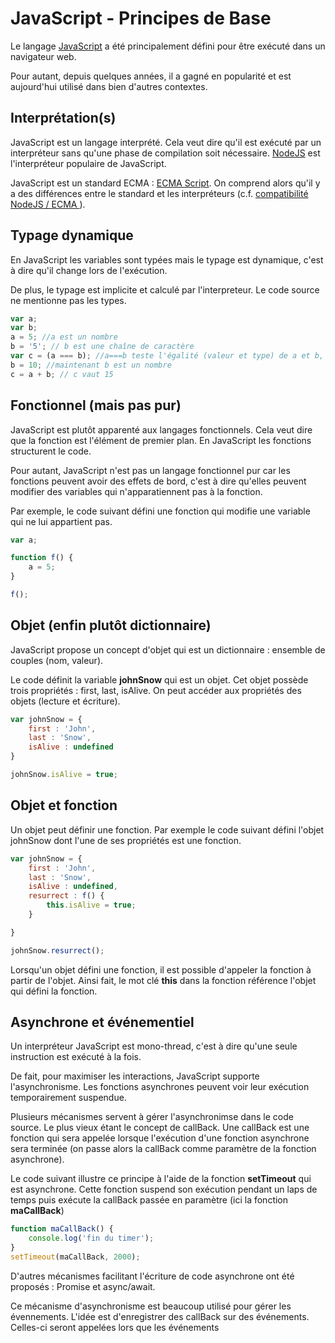 # JavaScript - Principes de Base

Le langage [JavaScript](https://fr.wikipedia.org/wiki/JavaScript) a été principalement défini pour être exécuté dans un navigateur web.

Pour autant, depuis quelques années, il a gagné en popularité et est aujourd'hui utilisé dans bien d'autres contextes.

## Interprétation(s)

JavaScript est un langage interprété. Cela veut dire qu'il est exécuté par un interpréteur sans qu'une phase de compilation soit nécessaire.
[NodeJS](https://nodejs.org/en/) est l'interpréteur populaire de JavaScript.

JavaScript est un standard ECMA : [ECMA Script](https://developer.mozilla.org/fr/docs/Web/JavaScript/Language_Resources). On comprend alors qu'il y a des différences entre le standard et les interpréteurs (c.f. [compatibilité NodeJS / ECMA ](https://node.green/)).

## Typage dynamique

En JavaScript les variables sont typées mais le typage est dynamique, c'est à dire qu'il change lors de l'exécution.

De plus, le typage est implicite et calculé par l'interpreteur. Le code source ne mentionne pas les types.

```javascript
var a;
var b;
a = 5; //a est un nombre
b = '5'; // b est une chaîne de caractère
var c = (a === b); //a===b teste l'égalité (valeur et type) de a et b, le resultat est faux. c est donc un boolean.
b = 10; //maintenant b est un nombre
c = a + b; // c vaut 15
```

## Fonctionnel (mais pas pur)

JavaScript est plutôt apparenté aux langages fonctionnels. Cela veut dire que la fonction est l'élément de premier plan. En JavaScript les fonctions structurent le code. 

Pour autant, JavaScript n'est pas un langage fonctionnel pur car les fonctions peuvent avoir des effets de bord, c'est à dire qu'elles peuvent modifier des variables qui n'apparatiennent pas à la fonction.

Par exemple, le code suivant défini une fonction qui modifie une variable qui ne lui appartient pas.

```javascript
var a;

function f() {
    a = 5;
}

f();
```

## Objet (enfin plutôt dictionnaire)

JavaScript propose un concept d'objet qui est un dictionnaire : ensemble de couples (nom, valeur).

Le code définit la variable **johnSnow** qui est un objet. Cet objet possède trois propriétés : first, last, isAlive.
On peut accéder aux propriétés des objets (lecture et écriture).

```javascript
var johnSnow = {
    first : 'John',
    last : 'Snow',
    isAlive : undefined
}

johnSnow.isAlive = true;
```

## Objet et fonction

Un objet peut définir une fonction. Par exemple le code suivant défini l'objet johnSnow dont l'une de ses propriétés est une fonction.



```javascript
var johnSnow = {
    first : 'John',
    last : 'Snow',
    isAlive : undefined,
    resurrect : f() {
        this.isAlive = true;
    }

}

johnSnow.resurrect();
```

Lorsqu'un objet défini une fonction, il est possible d'appeler la fonction à partir de l'objet. Ainsi fait, le mot clé **this** dans la fonction référence l'objet qui défini la fonction.


## Asynchrone et événementiel

Un interpréteur JavaScript est mono-thread, c'est à dire qu'une seule instruction est exécuté à la fois.

De fait, pour maximiser les interactions, JavaScript supporte l'asynchronisme. Les fonctions asynchrones peuvent voir leur exécution temporairement suspendue.

Plusieurs mécanismes servent à gérer l'asynchronimse dans le code source. Le plus vieux étant le concept de callBack. Une callBack est une fonction qui sera appelée lorsque l'exécution d'une fonction asynchrone sera terminée (on passe alors la callBack comme paramètre de la fonction asynchrone).

Le code suivant illustre ce principe à l'aide de la fonction **setTimeout** qui est asynchrone. Cette fonction suspend son exécution pendant un laps de temps puis exécute la callBack passée en paramètre (ici la fonction **maCallBack**)

```javascript
function maCallBack() {
    console.log('fin du timer');
}
setTimeout(maCallBack, 2000);
```

D'autres mécanismes facilitant l'écriture de code asynchrone ont été proposés : Promise et async/await.

Ce mécanisme d'asynchronisme est beaucoup utilisé pour gérer les évennements. L'idée est d'enregistrer des callBack sur des événements. Celles-ci seront appelées lors que les événements 